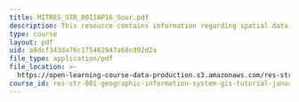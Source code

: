 ```yaml
---
title: MITRES_STR_001IAP16_Sour.pdf
description: This resource contains information regarding spatial data.
type: course
layout: pdf
uid: a8dcf343da76c175462947a68cd92d2a
file_type: application/pdf
file_location: >-
  https://open-learning-course-data-production.s3.amazonaws.com/res-str-001-geographic-information-system-gis-tutorial-january-iap-2016/a8dcf343da76c175462947a68cd92d2a_MITRES_STR_001IAP16_Sour.pdf
course_id: res-str-001-geographic-information-system-gis-tutorial-january-iap-2016
---
```

